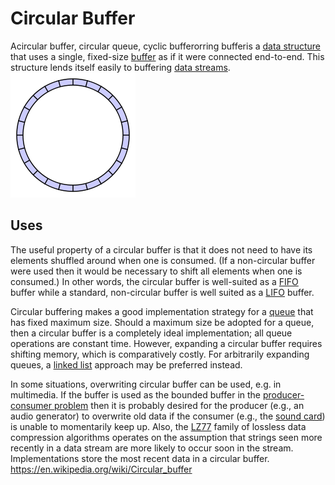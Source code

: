 # Circular Buffer

Acircular buffer, circular queue, cyclic bufferorring bufferis a [data structure](https://en.wikipedia.org/wiki/Data_structure) that uses a single, fixed-size [buffer](https://en.wikipedia.org/wiki/Buffer_(computer_science)) as if it were connected end-to-end. This structure lends itself easily to buffering [data streams](https://en.wikipedia.org/wiki/Data_stream).
![image](media/Circular-Buffer-image1.png)

## Uses

The useful property of a circular buffer is that it does not need to have its elements shuffled around when one is consumed. (If a non-circular buffer were used then it would be necessary to shift all elements when one is consumed.) In other words, the circular buffer is well-suited as a [FIFO](https://en.wikipedia.org/wiki/FIFO_(computing_and_electronics)) buffer while a standard, non-circular buffer is well suited as a [LIFO](https://en.wikipedia.org/wiki/LIFO_(computing)) buffer.

Circular buffering makes a good implementation strategy for a [queue](https://en.wikipedia.org/wiki/Queue_(data_structure)) that has fixed maximum size. Should a maximum size be adopted for a queue, then a circular buffer is a completely ideal implementation; all queue operations are constant time. However, expanding a circular buffer requires shifting memory, which is comparatively costly. For arbitrarily expanding queues, a [linked list](https://en.wikipedia.org/wiki/Linked_list) approach may be preferred instead.

In some situations, overwriting circular buffer can be used, e.g. in multimedia. If the buffer is used as the bounded buffer in the [producer-consumer problem](https://en.wikipedia.org/wiki/Producer-consumer_problem) then it is probably desired for the producer (e.g., an audio generator) to overwrite old data if the consumer (e.g., the [sound card](https://en.wikipedia.org/wiki/Sound_card)) is unable to momentarily keep up. Also, the [LZ77](https://en.wikipedia.org/wiki/LZ77) family of lossless data compression algorithms operates on the assumption that strings seen more recently in a data stream are more likely to occur soon in the stream. Implementations store the most recent data in a circular buffer.
<https://en.wikipedia.org/wiki/Circular_buffer>
